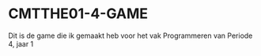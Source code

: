 # CMTTHE01-4-GAME
Dit is de game die ik gemaakt heb voor het vak Programmeren van Periode 4, jaar 1
